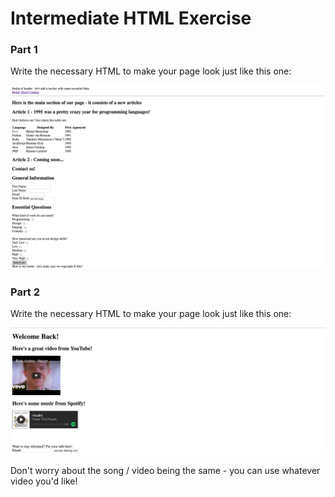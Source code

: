 # Intermediate HTML Exercise

### Part 1

Write the necessary HTML to make your page look just like this one:

![html mockup blog with table and form](./html_mock2.png)

### Part 2

Write the necessary HTML to make your page look just like this one:

![html mockup video from youtube](./html_mock3.png)

Don't worry about the song / video being the same - you can use whatever video you'd like!